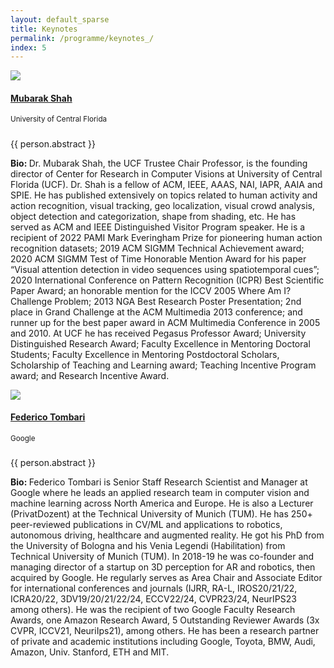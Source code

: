 ```yaml
---
layout: default_sparse
title: Keynotes
permalink: /programme/keynotes_/
index: 5
---
```


<div class="row justify-content-around pl-4 pr-4">
    <div class="col-12"><div class="row pt-2 pb-2 align-items-center">
        <div class="col-12 col-md-4 col-lg-3"><a class="anchor"></a>
            <div class="text-center">
                <img src="../../imgs_2024/Mubarak_Shah.png" class="rounded-circle img-fluid" style="max-width: 125px;">
                <h4 class="pt-2"><a href="">Mubarak Shah</a></h4>
                <span class=""><small>University of Central Florida</small></span>
            </div>
        </div>
        <div class="col-12 col-md-8 col-lg-9">
            <div class="">
                <h5 class="pt-1 text-center"><b></b></h5>
                <p class="text-center mb-1"><small></small></p>
                <p class="pb-1 mb-1">{{ person.abstract }}</p>
                <p class="pb-2 text-justify"><b>Bio: </b>Dr. Mubarak Shah, the UCF Trustee Chair Professor, is the founding director of Center for Research in Computer Visions at University of Central Florida (UCF). Dr. Shah is a fellow of ACM, IEEE, AAAS, NAI, IAPR, AAIA and SPIE.  He has published extensively on topics related to human activity and action recognition, visual tracking, geo localization, visual crowd analysis, object detection and categorization, shape from shading, etc.  He has served as ACM and IEEE Distinguished Visitor Program speaker. He is a recipient of 2022 PAMI Mark Everingham Prize for pioneering human action recognition datasets; 2019 ACM SIGMM Technical Achievement award; 2020 ACM SIGMM Test of Time Honorable Mention Award for his paper “Visual attention detection in video sequences using spatiotemporal cues”; 2020 International Conference on Pattern Recognition (ICPR) Best Scientific Paper Award; an honorable mention for the ICCV 2005 Where Am I? Challenge Problem; 2013 NGA Best Research Poster Presentation; 2nd place in Grand Challenge at the ACM Multimedia 2013 conference; and runner up for the best paper award in ACM Multimedia Conference in 2005 and 2010. At UCF he has received Pegasus Professor Award; University Distinguished Research Award; Faculty Excellence in Mentoring Doctoral Students; Faculty Excellence in Mentoring Postdoctoral Scholars, Scholarship of Teaching and Learning award; Teaching Incentive Program award; and Research Incentive Award.</p>
            </div>
        </div>
    </div>
    <div class="col-12"><div class="row pt-2 pb-2 align-items-center">
        <div class="col-12 col-md-4 col-lg-3"><a class="anchor"></a>
            <div class="text-center">
                <img src="../../imgs_2024/Federico_Tombari.png" class="rounded-circle img-fluid" style="max-width: 125px;">
                <h4 class="pt-2"><a href="https://gkioxari.github.io/">Federico Tombari</a></h4>
                <span class=""><small>Google</small></span>
            </div>
        </div>
        <div class="col-12 col-md-8 col-lg-9">
            <div class="">
                <h5 class="pt-1 text-center"><b></b></h5>
                <p class="text-center mb-1"><small ></small></p>
                <p class="pb-1 mb-1">{{ person.abstract }}</p>
                <p class="pb-2 text-justify"><b>Bio: </b>Federico Tombari is Senior Staff Research Scientist and Manager at Google where he leads an applied research team in computer vision and machine learning across North America and Europe. He is also a Lecturer (PrivatDozent) at the Technical University of Munich (TUM). He has 250+ peer-reviewed publications in CV/ML and applications to robotics, autonomous driving, healthcare and augmented reality. He got his PhD from the University of Bologna and his Venia Legendi (Habilitation) from Technical University of Munich (TUM). In 2018-19 he was co-founder and managing director of a startup on 3D perception for AR and robotics, then acquired by Google. He regularly serves as Area Chair and Associate Editor for international conferences and journals (IJRR, RA-L, IROS20/21/22, ICRA20/22, 3DV19/20/21/22/24, ECCV22/24, CVPR23/24, NeurIPS23 among others). He was the recipient of two Google Faculty Research Awards, one Amazon Research Award, 5 Outstanding Reviewer Awards (3x CVPR, ICCV21, NeuriIps21), among others. He has been a research partner of private and academic institutions including Google, Toyota, BMW, Audi, Amazon, Univ. Stanford, ETH and MIT.</p>
            </div>
        </div>
    </div>
</div>